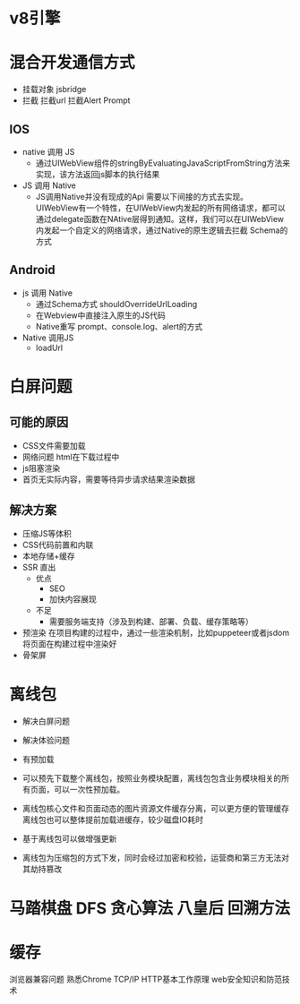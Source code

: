 # v8引擎
# 混合开发通信方式
- 挂载对象 jsbridge
- 拦截 拦截url 拦截Alert Prompt

## IOS
- native 调用 JS
    - 通过UIWebView组件的stringByEvaluatingJavaScriptFromString方法来实现，该方法返回js脚本的执行结果
- JS 调用 Native
    - JS调用Native并没有现成的Api 需要以下间接的方式去实现。 UIWebView有一个特性，在UIWebView内发起的所有网络请求，都可以通过delegate函数在NAtive层得到通知。这样，我们可以在UIWebView内发起一个自定义的网络请求，通过Native的原生逻辑去拦截 Schema的方式

## Android
- js 调用 Native
    - 通过Schema方式 shouldOverrideUrlLoading
    - 在Webview中直接注入原生的JS代码
    - Native重写 prompt、console.log、alert的方式
- Native 调用JS
    - loadUrl

# 白屏问题
## 可能的原因
- CSS文件需要加载
- 网络问题 html在下载过程中
- js阻塞渲染
- 首页无实际内容，需要等待异步请求结果渲染数据

## 解决方案
- 压缩JS等体积
- CSS代码前置和内联
- 本地存储+缓存
- SSR 直出
    - 优点
        - SEO
        - 加快内容展现
    - 不足
        - 需要服务端支持（涉及到构建、部署、负载、缓存策略等）
- 预渲染 在项目构建的过程中，通过一些渲染机制，比如puppeteer或者jsdom将页面在构建过程中渲染好
- 骨架屏

# 离线包
- 解决白屏问题
- 解决体验问题
- 有预加载

- 可以预先下载整个离线包，按照业务模块配置，离线包包含业务模块相关的所有页面，可以一次性预加载。
- 离线包核心文件和页面动态的图片资源文件缓存分离，可以更方便的管理缓存 离线包也可以整体提前加载进缓存，较少磁盘IO耗时
- 基于离线包可以做增强更新
- 离线包为压缩包的方式下发，同时会经过加密和校验，运营商和第三方无法对其劫持篡改

# 马踏棋盘 DFS 贪心算法  八皇后 回溯方法
# 缓存


浏览器兼容问题 熟悉Chrome
TCP/IP HTTP基本工作原理
web安全知识和防范技术